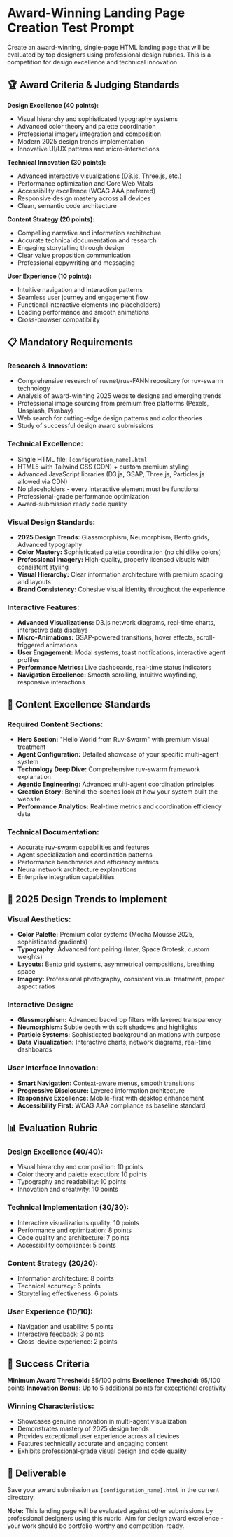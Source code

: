 # Award-Winning Landing Page Creation Test Prompt

Create an award-winning, single-page HTML landing page that will be evaluated by top designers using professional design rubrics. This is a competition for design excellence and technical innovation.

## 🏆 Award Criteria & Judging Standards

**Design Excellence (40 points):**
- Visual hierarchy and sophisticated typography systems
- Advanced color theory and palette coordination
- Professional imagery integration and composition
- Modern 2025 design trends implementation
- Innovative UI/UX patterns and micro-interactions

**Technical Innovation (30 points):**
- Advanced interactive visualizations (D3.js, Three.js, etc.)
- Performance optimization and Core Web Vitals
- Accessibility excellence (WCAG AAA preferred)
- Responsive design mastery across all devices
- Clean, semantic code architecture

**Content Strategy (20 points):**
- Compelling narrative and information architecture
- Accurate technical documentation and research
- Engaging storytelling through design
- Clear value proposition communication
- Professional copywriting and messaging

**User Experience (10 points):**
- Intuitive navigation and interaction patterns
- Seamless user journey and engagement flow
- Functional interactive elements (no placeholders)
- Loading performance and smooth animations
- Cross-browser compatibility

## 📋 Mandatory Requirements

### **Research & Innovation:**
- Comprehensive research of ruvnet/ruv-FANN repository for ruv-swarm technology
- Analysis of award-winning 2025 website designs and emerging trends
- Professional image sourcing from premium free platforms (Pexels, Unsplash, Pixabay)
- Web search for cutting-edge design patterns and color theories
- Study of successful design award submissions

### **Technical Excellence:**
- Single HTML file: `[configuration_name].html` 
- HTML5 with Tailwind CSS (CDN) + custom premium styling
- Advanced JavaScript libraries (D3.js, GSAP, Three.js, Particles.js allowed via CDN)
- No placeholders - every interactive element must be functional
- Professional-grade performance optimization
- Award-submission ready code quality

### **Visual Design Standards:**
- **2025 Design Trends:** Glassmorphism, Neumorphism, Bento grids, Advanced typography
- **Color Mastery:** Sophisticated palette coordination (no childlike colors)
- **Professional Imagery:** High-quality, properly licensed visuals with consistent styling
- **Visual Hierarchy:** Clear information architecture with premium spacing and layouts
- **Brand Consistency:** Cohesive visual identity throughout the experience

### **Interactive Features:**
- **Advanced Visualizations:** D3.js network diagrams, real-time charts, interactive data displays
- **Micro-Animations:** GSAP-powered transitions, hover effects, scroll-triggered animations
- **User Engagement:** Modal systems, toast notifications, interactive agent profiles
- **Performance Metrics:** Live dashboards, real-time status indicators
- **Navigation Excellence:** Smooth scrolling, intuitive wayfinding, responsive interactions

## 🎯 Content Excellence Standards

### **Required Content Sections:**
- **Hero Section:** "Hello World from Ruv-Swarm" with premium visual treatment
- **Agent Configuration:** Detailed showcase of your specific multi-agent system
- **Technology Deep Dive:** Comprehensive ruv-swarm framework explanation
- **Agentic Engineering:** Advanced multi-agent coordination principles
- **Creation Story:** Behind-the-scenes look at how your system built the website
- **Performance Analytics:** Real-time metrics and coordination efficiency data

### **Technical Documentation:**
- Accurate ruv-swarm capabilities and features
- Agent specialization and coordination patterns
- Performance benchmarks and efficiency metrics
- Neural network architecture explanations
- Enterprise integration capabilities

## 🎨 2025 Design Trends to Implement

### **Visual Aesthetics:**
- **Color Palette:** Premium color systems (Mocha Mousse 2025, sophisticated gradients)
- **Typography:** Advanced font pairing (Inter, Space Grotesk, custom weights)
- **Layouts:** Bento grid systems, asymmetrical compositions, breathing space
- **Imagery:** Professional photography, consistent visual treatment, proper aspect ratios

### **Interactive Design:**
- **Glassmorphism:** Advanced backdrop filters with layered transparency
- **Neumorphism:** Subtle depth with soft shadows and highlights
- **Particle Systems:** Sophisticated background animations with purpose
- **Data Visualization:** Interactive charts, network diagrams, real-time dashboards

### **User Interface Innovation:**
- **Smart Navigation:** Context-aware menus, smooth transitions
- **Progressive Disclosure:** Layered information architecture
- **Responsive Excellence:** Mobile-first with desktop enhancement
- **Accessibility First:** WCAG AAA compliance as baseline standard

## 📊 Evaluation Rubric

### **Design Excellence (40/40):**
- Visual hierarchy and composition: 10 points
- Color theory and palette execution: 10 points  
- Typography and readability: 10 points
- Innovation and creativity: 10 points

### **Technical Implementation (30/30):**
- Interactive visualizations quality: 10 points
- Performance and optimization: 8 points
- Code quality and architecture: 7 points
- Accessibility compliance: 5 points

### **Content Strategy (20/20):**
- Information architecture: 8 points
- Technical accuracy: 6 points
- Storytelling effectiveness: 6 points

### **User Experience (10/10):**
- Navigation and usability: 5 points
- Interactive feedback: 3 points
- Cross-device experience: 2 points

## 🚀 Success Criteria

**Minimum Award Threshold:** 85/100 points
**Excellence Threshold:** 95/100 points
**Innovation Bonus:** Up to 5 additional points for exceptional creativity

### **Winning Characteristics:**
- Showcases genuine innovation in multi-agent visualization
- Demonstrates mastery of 2025 design trends
- Provides exceptional user experience across all devices
- Features technically accurate and engaging content
- Exhibits professional-grade visual design and code quality

## 📁 Deliverable

Save your award submission as `[configuration_name].html` in the current directory.

**Note:** This landing page will be evaluated against other submissions by professional designers using this rubric. Aim for design award excellence - your work should be portfolio-worthy and competition-ready.